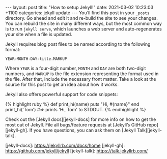 --- layout: post title:  "How to setup Jekyll!" date:   2021-03-02
10:23:03 +1100 categories: jekyll update --- You’ll find this post in
your `_posts` directory. Go ahead and edit it and re-build the site to
see your changes. You can rebuild the site in many different ways, but
the most common way is to run `jekyll serve`, which launches a web
server and auto-regenerates your site when a file is updated.

Jekyll requires blog post files to be named according to the following
format:

`YEAR-MONTH-DAY-title.MARKUP`

Where `YEAR` is a four-digit number, `MONTH` and `DAY` are both
two-digit numbers, and `MARKUP` is the file extension representing the
format used in the file. After that, include the necessary front matter.
Take a look at the source for this post to get an idea about how it
works.

Jekyll also offers powerful support for code snippets:

{% highlight ruby %} def print_hi(name) puts "Hi, #{name}" end
print_hi('Tom')
#=> prints 'Hi, Tom' to STDOUT.
{% endhighlight %}

Check out the [Jekyll docs][jekyll-docs] for more info on how to get the
most out of Jekyll. File all bugs/feature requests at [Jekyll’s GitHub
repo][jekyll-gh]. If you have questions, you can ask them on [Jekyll
Talk][jekyll-talk].

[jekyll-docs]: https://jekyllrb.com/docs/home [jekyll-gh]:  
https://github.com/jekyll/jekyll [jekyll-talk]:
https://talk.jekyllrb.com/
